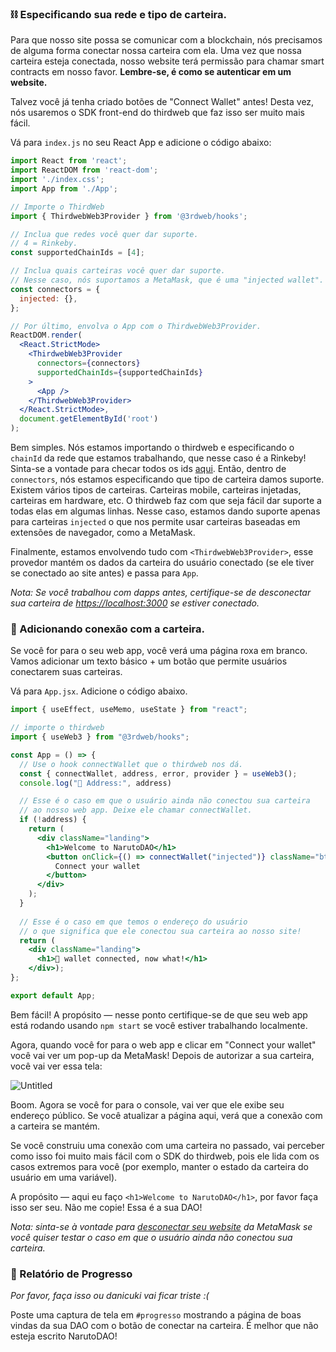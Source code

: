 ### ⛓ Especificando sua rede e tipo de carteira.

Para que nosso site possa se comunicar com a blockchain, nós precisamos de alguma forma conectar nossa carteira com ela. Uma vez que nossa carteira esteja conectada, nosso website terá permissão para chamar smart contracts em nosso favor. **Lembre-se, é como se autenticar em um website.**

Talvez você já tenha criado botões de "Connect Wallet" antes! Desta vez, nós usaremos o SDK front-end do thirdweb que faz isso ser muito mais fácil.

Vá para `index.js` no seu React App e adicione o código abaixo:

```jsx
import React from 'react';
import ReactDOM from 'react-dom';
import './index.css';
import App from './App';

// Importe o ThirdWeb
import { ThirdwebWeb3Provider } from '@3rdweb/hooks';

// Inclua que redes você quer dar suporte.
// 4 = Rinkeby.
const supportedChainIds = [4];

// Inclua quais carteiras você quer dar suporte.
// Nesse caso, nós suportamos a MetaMask, que é uma "injected wallet".
const connectors = {
  injected: {},
};

// Por último, envolva o App com o ThirdwebWeb3Provider.
ReactDOM.render(
  <React.StrictMode>
    <ThirdwebWeb3Provider
      connectors={connectors}
      supportedChainIds={supportedChainIds}
    >
      <App />
    </ThirdwebWeb3Provider>
  </React.StrictMode>,
  document.getElementById('root')
);
```

Bem simples. Nós estamos importando o thirdweb e especificando o `chainId` da rede que estamos trabalhando, que nesse caso é a Rinkeby! Sinta-se a vontade para checar todos os ids [aqui](https://besu.hyperledger.org/en/stable/Concepts/NetworkID-And-ChainID/). Então, dentro de `connectors`, nós estamos especificando que tipo de carteira damos suporte. Existem vários tipos de carteiras. Carteiras mobile, carteiras injetadas, carteiras em hardware, etc. O thirdweb faz com que seja fácil dar suporte a todas elas em algumas linhas. Nesse caso, estamos dando suporte apenas para carteiras `injected` o que nos permite usar carteiras baseadas em extensões de navegador, como a MetaMask.

Finalmente, estamos envolvendo tudo com `<ThirdwebWeb3Provider>`, esse provedor mantém os dados da carteira do usuário conectado (se ele tiver se conectado ao site antes) e passa para `App`.

*Nota: Se você trabalhou com dapps antes, certifique-se de desconectar sua carteira de [https://localhost:3000](https://localhost:3000) se estiver conectado.*

### 🌟 Adicionando conexão com a carteira.

Se você for para o seu web app, você verá uma página roxa em branco. Vamos adicionar um texto básico + um botão que permite usuários conectarem suas carteiras.

Vá para `App.jsx`. Adicione o código abaixo.

```jsx
import { useEffect, useMemo, useState } from "react";

// importe o thirdweb
import { useWeb3 } from "@3rdweb/hooks";

const App = () => {
  // Use o hook connectWallet que o thirdweb nos dá.
  const { connectWallet, address, error, provider } = useWeb3();
  console.log("👋 Address:", address)

  // Esse é o caso em que o usuário ainda não conectou sua carteira
  // ao nosso web app. Deixe ele chamar connectWallet.
  if (!address) {
    return (
      <div className="landing">
        <h1>Welcome to NarutoDAO</h1>
        <button onClick={() => connectWallet("injected")} className="btn-hero">
          Connect your wallet
        </button>
      </div>
    );
  }
  
  // Esse é o caso em que temos o endereço do usuário
  // o que significa que ele conectou sua carteira ao nosso site!
  return (
    <div className="landing">
      <h1>👀 wallet connected, now what!</h1>
    </div>);
};

export default App;
```

Bem fácil! A propósito — nesse ponto certifique-se de que seu web app está rodando usando `npm start` se você estiver trabalhando localmente.

Agora, quando você for para o web app e clicar em "Connect your wallet" você vai ver um pop-up da MetaMask! Depois de autorizar a sua carteira, você vai ver essa tela:

![Untitled](https://i.imgur.com/oDG9uiz.png)

Boom. Agora se você for para o console, vai ver que ele exibe seu endereço público. Se você atualizar a página aqui, verá que a conexão com a carteira se mantém.

Se você construiu uma conexão com uma carteira no passado, vai perceber como isso foi muito mais fácil com o SDK do thirdweb, pois ele lida com os casos extremos para você (por exemplo, manter o estado da carteira do usuário em uma variável).

A propósito — aqui eu faço `<h1>Welcome to NarutoDAO</h1>`, por favor faça isso ser seu. Não me copie! Essa é a sua DAO!

*Nota: sinta-se à vontade para [desconectar seu website](https://metamask.zendesk.com/hc/en-us/articles/360059535551-Disconnect-wallet-from-Dapp) da MetaMask se você quiser testar o caso em que o usuário ainda não conectou sua carteira.*

### 🚨 Relatório de Progresso

*Por favor, faça isso ou danicuki vai ficar triste :(*

Poste uma captura de tela em `#progresso` mostrando a página de boas vindas da sua DAO com o botão de conectar na carteira. É melhor que não esteja escrito NarutoDAO!